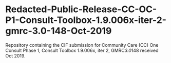 # Redacted-Public-Release-CC-OC-P1-Consult-Toolbox-1.9.006x-iter-2-gmrc-3.0-148-Oct-2019
Repository containing the CIF submission for Community Care (CC) One Consult Phase 1, Consult Toolbox 1.9.006x, iter 2, GMRC*3.0*148 received Oct 2019.

